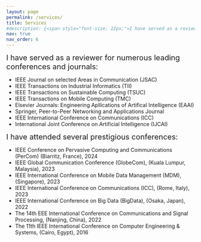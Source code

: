 ```yaml
---
layout: page
permalink: /services/
title: Services 
#description: {<span style="font-size: 22px;">I have served as a reviewer for numerous conferences and journals.</span> }
nav: true 
nav_order: 6
---
```

<span style="font-size: 20px;">I have served as a reviewer for numerous leading conferences and journals:</span> 
<ul class="circle-bullets">
<li> IEEE Journal on selected Areas in Communication (JSAC)</li>
<li>IEEE Transactions on Industrial Informatics (TII)</li>
<li>IEEE Transactions on Sustainable Computing (TSUC)</li>
<li>IEEE Transactions on Mobile Computing (TMC)</li>
<li>Elsevier Journals: Engineering Apllications of Artifical Intelligence (EAAI)</li>
<li>Springer, Peer-to-Peer Networking and Applications Journal</li>
<li>IEEE International Conference on Communications (ICC)</li>
<li>International Joint Conference on Artificial Intelligence (IJCAI)</li>
</ul>

<span style="font-size: 20px;">I have attended several prestigious conferences:</span> 
<ul class="circle-bullets">
<li> IEEE Conference on Pervasive Computing and Communications (PerCom) (Biarritz, France), 2024</li>
<li>IEEE Global Communication Conference (GlobeCom), (Kuala Lumpur, Malaysia), 2023</li>
<li>IEEE International Conference on Mobile Data Management (MDM), (Singapore), 2023</li>
<li>IEEE International Conference on Communications (ICC), (Rome, Italy), 2023</li>
<li>IEEE International Conference on Big Data (BigData), (Osaka, Japan), 2022</li>
<li>The 14th EEE International Conference on Communications and Signal Processing, (Nanjing, China), 2022</li>
<li>The 11th IEEE International Conference on Computer Engineering & Systems, (Cairo, Egypt), 2016</li>
</ul>